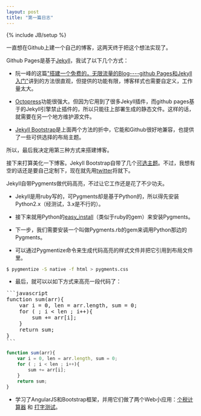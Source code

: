 ```yaml
---
layout: post
title: "第一篇日志"
---
```


{% include JB/setup %}

一直想在Github上建一个自己的博客，这两天终于把这个想法实现了。

Github Pages是基于[Jekyll](http://jekyllrb.com/)，我试了以下几个方式：

* 阮一峰的这篇["搭建一个免费的，无限流量的Blog----github Pages和Jekyll入门"](http://www.ruanyifeng.com/blog/2012/08/blogging_with_jekyll.html)讲到的方法很直观，但提供的功能有限，博客样式也需要自定义，工作量太大。
 
* [Octopress](http://octopress.org)功能很强大。但因为它用到了很多Jekyll插件，而github pages基于的Jekyll引擎禁止插件的，所以只能往上部署生成的静态文件。这样的话，就需要在另一个地方维护源文件。

* [Jekyll Bootstrap](http://jekyllbootstrap.com/)是上面两个方法的折中，它能和Github很好地兼容，也提供了一些可供选择的布局主题。

所以，最后我决定用第三种方式来搭建博客。	

接下来打算美化一下博客。Jekyll Bootstrap自带了几个[可选主题](http://jekyllbootstrap.com/usage/jekyll-theming.html)。不过，我想有空的话还是要自己定制下，现在就先用[twitter](http://themes.jekyllbootstrap.com/preview/twitter)将就下。

Jekyll自带Pygments做代码高亮，不过让它工作还是花了不少功夫。

* Jekyll是用ruby写的，可Pygments却是基于Python的，所以得先安装Python2.x（经测试，3.x是不行的）。

* 接下来就用Python的[easy_install](http://chxt6896.github.io/python/2011/12/03/python-setuptools-easyinstall.html)（类似于ruby的gem）来安装Pygments。

* 下一步，我们需要安装一个叫做Pygments.rb的gem来调用Python那边的Pygments。

* 可以通过Pygmentize命令来生成代码高亮的样式文件并把它引用到布局文件里。

```bash
$ pygmentize -S native -f html > pygments.css
```

* 最后，就可以以如下方式来高亮一段代码了：

<pre>
```javascript
function sum(arr){
	var i = 0, len = arr.length, sum = 0;
	for ( ; i < len ; i++){
		sum += arr[i];
	}
	return sum;
}
```
</pre>

```javascript
function sum(arr){
	var i = 0, len = arr.length, sum = 0;
	for ( ; i < len ; i++){
		sum += arr[i];
	}
	return sum;
}
```


* 学习了AngularJS和Bootstrap框架，并用它们做了两个Web小应用：[个税计算器](/assets/pages/calculator.html) 和 [打字测试](/assets/pages/typing.html)。